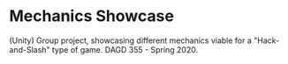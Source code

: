 # Mechanics Showcase
(Unity) Group project, showcasing different mechanics viable for a "Hack-and-Slash" type of game. DAGD 355 - Spring 2020.
